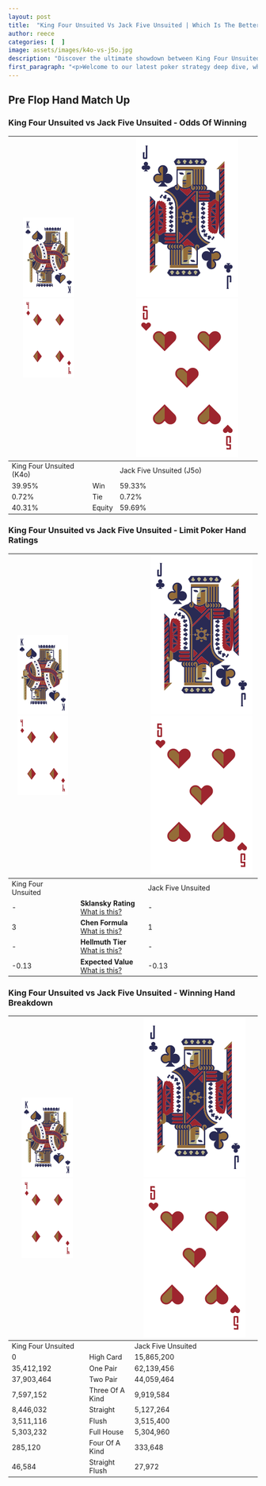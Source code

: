```yaml
---
layout: post
title:  "King Four Unsuited Vs Jack Five Unsuited | Which Is The Better Hand In Poker? A Complete Guide"
author: reece
categories: [  ]
image: assets/images/k4o-vs-j5o.jpg
description: "Discover the ultimate showdown between King Four Unsuited and Jack Five Unsuited in poker! Uncover the odds, strategies, and scenarios where one hand triumphs over the other. Get ready to up your poker game with this thrilling analysis."
first_paragraph: "<p>Welcome to our latest poker strategy deep dive, where we're pitting two distinct hands against each other in a high-stakes showdown: King Four Unsuited vs Jack Five Unsuited.</p><p>In the dynamic world of poker, every decision counts, and knowing which hand holds the upper hand is key to your success at the table.</p><p>In this article, we'll dissect these two hands, explore the scenarios where one dominates the other, and equip you with the knowledge to make strategic choices that can tip the odds in your favor.</p><p>Get ready to unravel the intriguing dynamics of these poker hands and elevate your game to new heights.</p>"
---
```




[comment]: # (sp0)

## Pre Flop Hand Match Up

<div class="table hand-ratings" markdown="1"> 



### King Four Unsuited vs Jack Five Unsuited - Odds Of Winning


    
| ![image info](assets/images/hand1/K.png) ![image info](assets/images/hand1/4o.png) |  | ![image info](assets/images/hand2/J.png) ![image info](assets/images/hand2/5o.png) |
| -------- | -------- | -------- |
| King Four Unsuited (K4o) |  | Jack Five Unsuited (J5o) |
| 39.95% | Win | 59.33% |
| 0.72% | Tie | 0.72% |
| 40.31% | Equity | 59.69% |




[comment]: # (sp1)



### King Four Unsuited vs Jack Five Unsuited - Limit Poker Hand Ratings


    
| ![image info](assets/images/hand1/K.png) ![image info](assets/images/hand1/4o.png) |  | ![image info](assets/images/hand2/J.png) ![image info](assets/images/hand2/5o.png) |
| -------- | -------- | -------- |
| King Four Unsuited |  | Jack Five Unsuited |
| - | **Sklansky Rating** [What is this?](/sklansky-rating-explained) | - |
| 3 | **Chen Formula** [What is this?](/chen-formula-explained) | 1 |
| - | **Hellmuth Tier** [What is this?](/Hellmuth-tier-explained) | - |
| -0.13 | **Expected Value** [What is this?](/expected-value-explained) | -0.13 |




[comment]: # (sp2)



### King Four Unsuited vs Jack Five Unsuited - Winning Hand Breakdown


    
| ![image info](assets/images/hand1/K.png) ![image info](assets/images/hand1/4o.png) |  | ![image info](assets/images/hand2/J.png) ![image info](assets/images/hand2/5o.png) |
| -------- | -------- | -------- |
| King Four Unsuited |  | Jack Five Unsuited |
| 0 | High Card | 15,865,200 |
| 35,412,192 | One Pair | 62,139,456 |
| 37,903,464 | Two Pair | 44,059,464 |
| 7,597,152 | Three Of A Kind | 9,919,584 |
| 8,446,032 | Straight | 5,127,264 |
| 3,511,116 | Flush | 3,515,400 |
| 5,303,232 | Full House | 5,304,960 |
| 285,120 | Four Of A Kind | 333,648 |
| 46,584 | Straight Flush | 27,972 |




[comment]: # (sp3)



</div>

[comment]: # (sp4)



[comment]: # (sp5)


